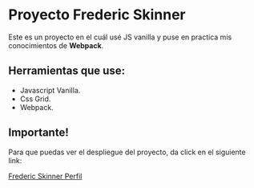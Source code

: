 # Proyecto Frederic Skinner
Este es un proyecto en el cuál usé JS vanilla y puse en practica mis conocimientos de **Webpack**.

## Herramientas que use:
- Javascript Vanilla.
- Css Grid.
- Webpack.

## Importante!
Para que puedas ver el despliegue del proyecto, da click en el siguiente link:

[Frederic Skinner Perfil](https://frederic-skinner-perfil.netlify.app/ "Frederic Skinner Perfil")

